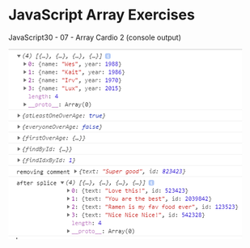 # JavaScript Array Exercises
JavaScript30 - 07 - Array Cardio 2 (console output)

![](overview.PNG)
